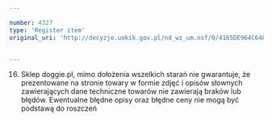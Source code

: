 ```yaml
---

number: 4327
type: 'Register item'
original_uri: 'http://decyzje.uokik.gov.pl/nd_wz_um.nsf/0/4165DE964C64818AC1257B2700353B5F?OpenDocument'


---
```


16. Sklep doggie.pl, mimo dołożenia wszelkich starań nie gwarantuje, że prezentowane na stronie towary w formie zdjęć i opisów słownych zawierających dane techniczne towarów nie zawierają braków lub błędów. Ewentualne błędne opisy oraz błędne ceny nie mogą być podstawą do roszczeń

